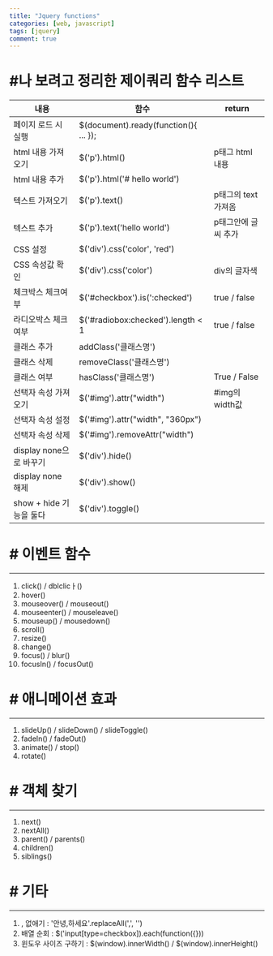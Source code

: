 ```yaml
---
title: "Jquery functions"
categories: [web, javascript]
tags: [jquery]
comment: true
---
```


# #나 보려고 정리한 제이쿼리 함수 리스트

| 내용                    | 함수                                  | return              |
| ----------------------- | ------------------------------------- | ------------------- |
| 페이지 로드 시 실행     | $(document).ready(function(){ ... }); |                     |
| html 내용 가져오기      | $('p').html()                         | p태그 html 내용     |
| html 내용 추가          | $('p').html('# hello world')          |                     |
| 텍스트 가져오기         | $('p').text()                         | p태그의 text 가져옴 |
| 텍스트 추가             | $('p').text('hello world')            | p태그안에 글씨 추가 |
| CSS 설정                | $('div').css('color', 'red')          |                     |
| CSS 속성값 확인         | $('div').css('color')                 | div의 글자색        |
| 체크박스 체크여부       | $('#checkbox').is(':checked')         | true / false        |
| 라디오박스 체크여부     | $('#radiobox:checked').length < 1     | true / false        |
| 클래스 추가             | addClass('클래스명')                  |                     |
| 클래스 삭제             | removeClass('클래스명')               |                     |
| 클래스 여부             | hasClass('클래스명')                  | True / False        |
| 선택자 속성 가져오기    | $('#img').attr("width")               | #img의 width값      |
| 선택자 속성 설정        | $('#img').attr("width", "360px")      |                     |
| 선택자 속성 삭제        | $('#img').removeAttr("width")         |                     |
| display none으로 바꾸기 | $('div').hide()                       |
| display none 해제       | $('div').show()                       |
| show + hide 기능을 둘다 | $('div').toggle()                     |

# # 이벤트 함수

---

1. click() / dblclicㅏ()
2. hover()
3. mouseover() / mouseout()
4. mouseenter() / mouseleave()
5. mouseup() / mousedown()
6. scroll()
7. resize()
8. change()
9. focus() / blur()
10. focusIn() / focusOut()

# # 애니메이션 효과

---

1. slideUp() / slideDown() / slideToggle()
2. fadeIn() / fadeOut()
3. animate() / stop()
4. rotate()

# # 객체 찾기

---

1. next()
2. nextAll()
3. parent() / parents()
4. children()
5. siblings()

# # 기타

---

1. , 없애기 : '안녕,하세요'.replaceAll(',', '')
2. 배열 순회 : $('input[type=checkbox]).each(function({}))
3. 윈도우 사이즈 구하기 : $(window).innerWidth() / $(window).innerHeight()
